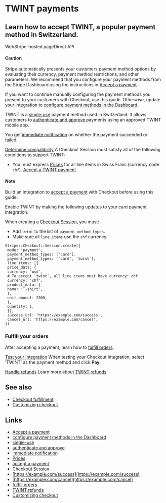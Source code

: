 # TWINT payments

## Learn how to accept TWINT, a popular payment method in Switzerland.

WebStripe-hosted pageDirect API
#### Caution

Stripe automatically presents your customers payment method options by
evaluating their currency, payment method restrictions, and other parameters. We
recommend that you configure your payment methods from the Stripe Dashboard
using the instructions in [Accept a
payment](https://docs.stripe.com/payments/accept-a-payment?platform=web&ui=stripe-hosted).

If you want to continue manually configuring the payment methods you present to
your customers with Checkout, use this guide. Otherwise, update your integration
to [configure payment methods in the
Dashboard](https://docs.stripe.com/payments/dashboard-payment-methods).

TWINT is a [single-use](https://docs.stripe.com/payments/payment-methods#usage)
payment method used in Switzerland. It allows customers to [authenticate and
approve](https://docs.stripe.com/payments/payment-methods#customer-actions)
payments using an approved TWINT mobile app.

You get [immediate
notification](https://docs.stripe.com/payments/payment-methods#payment-notification)
on whether the payment succeeded or failed.

[Determine
compatibility](https://docs.stripe.com/payments/twint/accept-a-payment#compatibility)
A Checkout Session must satisfy all of the following conditions to support
TWINT:

- You must express [Prices](https://docs.stripe.com/api/prices) for all line
items in Swiss Franc (currency code `chf`).
[Accept a TWINT
payment](https://docs.stripe.com/payments/twint/accept-a-payment#accept-a-twint-payment)
#### Note

Build an integration to [accept a
payment](https://docs.stripe.com/payments/accept-a-payment?integration=checkout)
with Checkout before using this guide.

Enable TWINT by making the following updates to your card payment integration.

When creating a [Checkout
Session](https://docs.stripe.com/api/checkout/sessions), you must:

- Add `twint` to the list of `payment_method_types`.
- Make sure all `line_items` use the `chf` currency.

```
Stripe::Checkout::Session.create({
 mode: 'payment',
 payment_method_types: ['card'],
 payment_method_types: ['card', 'twint'],
 line_items: [{
 price_data: {
 currency: 'usd',
 # To accept `twint`, all line items must have currency: chf
 currency: 'chf',
 product_data: {
 name: 'T-shirt',
 },
 unit_amount: 2000,
 },
 quantity: 1,
 }],
 success_url: 'https://example.com/success',
 cancel_url: 'https://example.com/cancel',
})
```

### Fulfill your orders

After accepting a payment, learn how to [fulfill
orders](https://docs.stripe.com/checkout/fulfillment).

[Test your
integration](https://docs.stripe.com/payments/twint/accept-a-payment#test-integration)
When testing your Checkout integration, select ‘TWINT’ as the payment method and
click **Pay**.

[Handle
refunds](https://docs.stripe.com/payments/twint/accept-a-payment#refunds-and-disputes)
Learn more about [TWINT
refunds](https://docs.stripe.com/payments/twint#refunds).

## See also

- [Checkout fulfillment](https://docs.stripe.com/checkout/fulfillment)
- [Customizing
checkout](https://docs.stripe.com/payments/checkout/customization)

## Links

- [Accept a
payment](https://docs.stripe.com/payments/accept-a-payment?platform=web&ui=stripe-hosted)
- [configure payment methods in the
Dashboard](https://docs.stripe.com/payments/dashboard-payment-methods)
- [single-use](https://docs.stripe.com/payments/payment-methods#usage)
- [authenticate and
approve](https://docs.stripe.com/payments/payment-methods#customer-actions)
- [immediate
notification](https://docs.stripe.com/payments/payment-methods#payment-notification)
- [Prices](https://docs.stripe.com/api/prices)
- [accept a
payment](https://docs.stripe.com/payments/accept-a-payment?integration=checkout)
- [Checkout Session](https://docs.stripe.com/api/checkout/sessions)
- [https://example.com/success](https://example.com/success)
- [https://example.com/cancel](https://example.com/cancel)
- [fulfill orders](https://docs.stripe.com/checkout/fulfillment)
- [TWINT refunds](https://docs.stripe.com/payments/twint#refunds)
- [Customizing
checkout](https://docs.stripe.com/payments/checkout/customization)